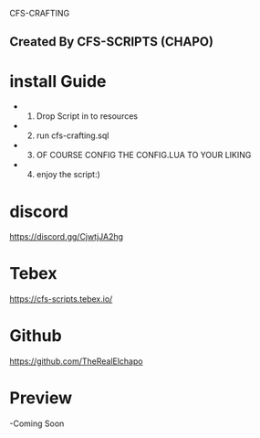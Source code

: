 CFS-CRAFTING

## Created By CFS-SCRIPTS (CHAPO)

# install Guide

- 1. Drop Script in to resources
- 2. run cfs-crafting.sql 
- 3. OF COURSE CONFIG THE CONFIG.LUA TO YOUR LIKING
- 4. enjoy the script:)

# discord
https://discord.gg/CjwtjJA2hg

# Tebex
https://cfs-scripts.tebex.io/

# Github
https://github.com/TheRealElchapo

# Preview
-Coming Soon
